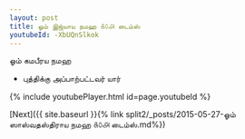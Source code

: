 ```yaml
---
layout: post
title: ஓம் இஜ்யாய நமஹ ௧௦௮ டைம்ஸ்
youtubeId: -XbUQnSlkok
---
```

 
 
 ஓம் கமபீரய நமஹ  
 
 -  புத்திக்கு அப்பாற்பட்டவர் யார் 
 
  
 
  
 
 
 
 
 
 


{% include youtubePlayer.html id=page.youtubeId %}
 
[Next]({{ site.baseurl }}{% link  split2/_posts/2015-05-27-ஓம் ஸாஸ்வதஸ்திராய நமஹ ௧௦௮ டைம்ஸ்.md%})
 
